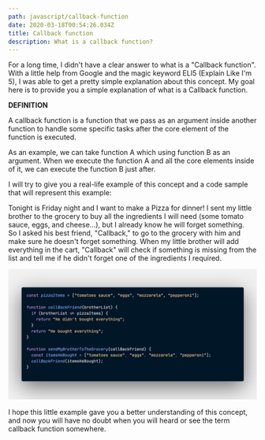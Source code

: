 ```yaml
---
path: javascript/callback-function
date: 2020-03-18T00:54:26.034Z
title: Callback function
description: What is a callback function?
---
```

For a long time, I didn't have a clear answer to what is a "Callback function".  With a little help from Google and the magic keyword ELI5 (Explain Like I'm 5), I was able to get a pretty simple explanation about this concept. My goal here is to provide you a simple explanation of what is a Callback function.  

**DEFINITION**

A callback function is a function that we pass as an argument inside another function to handle some specific tasks after the core element of the function is executed.

As an example, we can take function A which using function B as an argument. When we execute the function A and all the core elements inside of it, we can execute the function B just after.

I will try to give you a real-life example of this concept and a code sample that will represent this example: 

Tonight is Friday night and I want to make a Pizza for dinner! I sent my little brother to the grocery to buy all the ingredients I will need (some tomato sauce, eggs, and cheese...), but I already know he will forget something. \
So I asked his best friend, "Callback," to go to the grocery with him and make sure he doesn't forget something. When my little brother will add everything in the cart, "Callback" will check if something is missing from the list and tell me if he didn't forget one of the ingredients I required.

![CallBack function](../assets/callback.png "CallBack function")

I hope this little example gave you a better understanding of this concept, and now you will have no doubt when you will heard or see the term callback function somewhere.